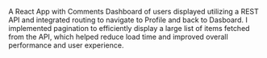 A React App with Comments Dashboard of users displayed utilizing a REST API and integrated routing to navigate to Profile and back to Dasboard.
I implemented pagination to efficiently display a large list of items fetched from the API, which helped reduce load time and improved overall performance and user experience.
